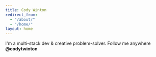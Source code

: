 ```yaml
---
title: Cody Winton
redirect_from:
  - "/about/"
  - "/home/"
layout: home
---
```


I'm a multi-stack dev & creative problem-solver. Follow me anywhere **@codytwinton**
